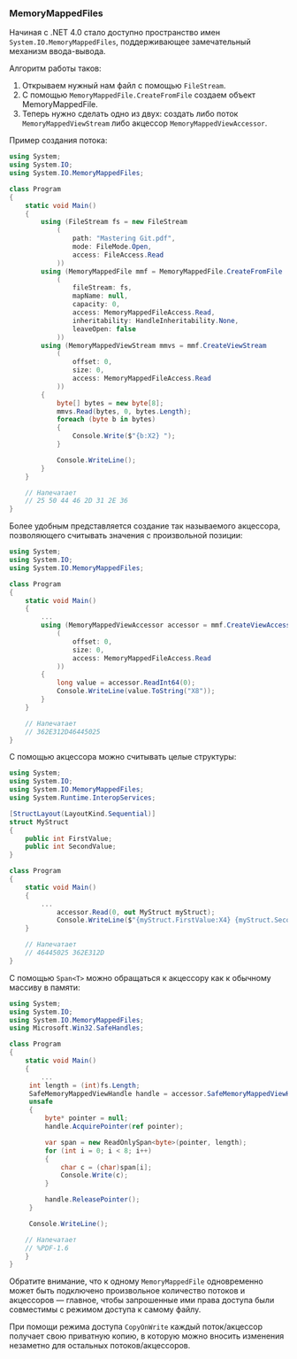 ﻿### MemoryMappedFiles

Начиная с .NET 4.0 стало доступно пространство имен `System.IO.MemoryMappedFiles`, поддерживающее замечательный механизм ввода-вывода.

Алгоритм работы таков:

1. Открываем нужный нам файл с помощью `FileStream`.
2. С помощью `MemoryMappedFile.CreateFromFile` создаем объект MemoryMappedFile.
3. Теперь нужно сделать одно из двух: создать либо поток `MemoryMappedViewStream` либо акцессор `MemoryMappedViewAccessor`.

Пример создания потока:

```csharp
using System;
using System.IO;
using System.IO.MemoryMappedFiles;

class Program
{
    static void Main()
    {
        using (FileStream fs = new FileStream
            (
                path: "Mastering Git.pdf",
                mode: FileMode.Open,
                access: FileAccess.Read
            ))
        using (MemoryMappedFile mmf = MemoryMappedFile.CreateFromFile
            (
                fileStream: fs,
                mapName: null,
                capacity: 0,
                access: MemoryMappedFileAccess.Read,
                inheritability: HandleInheritability.None,
                leaveOpen: false
            ))
        using (MemoryMappedViewStream mmvs = mmf.CreateViewStream
            (
                offset: 0,
                size: 0,
                access: MemoryMappedFileAccess.Read
            ))
        {
            byte[] bytes = new byte[8];
            mmvs.Read(bytes, 0, bytes.Length);
            foreach (byte b in bytes)
            {
                Console.Write($"{b:X2} ");
            }

            Console.WriteLine();
        }
    }

    // Напечатает
    // 25 50 44 46 2D 31 2E 36
}
```

Более удобным представляется создание так называемого акцессора, позволяющего считывать значения с произвольной позиции:

```csharp
using System;
using System.IO;
using System.IO.MemoryMappedFiles;

class Program
{
    static void Main()
    {
        ...
        using (MemoryMappedViewAccessor accessor = mmf.CreateViewAccessor
            (
                offset: 0,
                size: 0,
                access: MemoryMappedFileAccess.Read
            ))
        {
            long value = accessor.ReadInt64(0);
            Console.WriteLine(value.ToString("X8"));
        }
    }

    // Напечатает
    // 362E312D46445025
}
```

С помощью акцессора можно считывать целые структуры:

```csharp
using System;
using System.IO;
using System.IO.MemoryMappedFiles;
using System.Runtime.InteropServices;

[StructLayout(LayoutKind.Sequential)]
struct MyStruct
{
    public int FirstValue;
    public int SecondValue;
}

class Program
{
    static void Main()
    {
        ...
            accessor.Read(0, out MyStruct myStruct);
            Console.WriteLine($"{myStruct.FirstValue:X4} {myStruct.SecondValue:X4}");
    }

    // Напечатает
    // 46445025 362E312D
}
```

С помощью `Span<T>` можно обращаться к акцессору как к обычному массиву в памяти:

```csharp
using System;
using System.IO;
using System.IO.MemoryMappedFiles;
using Microsoft.Win32.SafeHandles;

class Program
{
    static void Main()
    {
        ...
     int length = (int)fs.Length;
     SafeMemoryMappedViewHandle handle = accessor.SafeMemoryMappedViewHandle;
     unsafe
     {
         byte* pointer = null;
         handle.AcquirePointer(ref pointer);

         var span = new ReadOnlySpan<byte>(pointer, length);
         for (int i = 0; i < 8; i++)
         {
             char c = (char)span[i];
             Console.Write(c);
         }

         handle.ReleasePointer();
     }

     Console.WriteLine();

    // Напечатает
    // %PDF-1.6
    }
}
```

Обратите внимание, что к одному `MemoryMappedFile` одновременно может быть подключено произвольное количество потоков и акцессоров — главное, чтобы запрошенные ими права доступа были совместимы с режимом доступа к самому файлу.

При помощи режима доступа `CopyOnWrite` каждый поток/акцессор получает свою приватную копию, в которую можно вносить изменения незаметно для остальных потоков/акцессоров.

